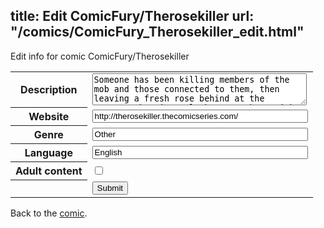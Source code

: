 title: Edit ComicFury/Therosekiller
url: "/comics/ComicFury_Therosekiller_edit.html"
---
Edit info for comic ComicFury/Therosekiller

<form name="comic" action="http://gaepostmail.appspot.com/comic/" method="post">
<table class="comicinfo">
<tr>
<th>Description</th><td><textarea name="description" cols="40" rows="3">Someone has been killing members of the mob and those connected to them, then leaving a fresh rose behind at the scenes. The Big Apple becomes abuzz with talk about the &quot;Rose Killer&quot; as the NYPD work to crack the case and find the murderer.</textarea></td>
</tr>
<tr>
<th>Website</th><td><input type="text" name="url" value="http://therosekiller.thecomicseries.com/" size="40"/></td>
</tr>
<tr>
<th>Genre</th><td><input type="text" name="genre" value="Other" size="40"/></td>
</tr>
<tr>
<th>Language</th><td><input type="text" name="language" value="English" size="40"/></td>
</tr>
<tr>
<th>Adult content</th><td><input type="checkbox" name="adult" value="adult" /></td>
</tr>
<tr>
<th></th><td>
<input type="hidden" name="comic" value="ComicFury_Therosekiller" />
<input type="submit" name="submit" value="Submit" />
</td>
</tr>
</table>
</form>

Back to the [comic](ComicFury_Therosekiller.html).
